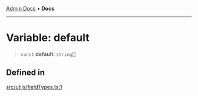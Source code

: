[Admin Docs](/) • **Docs**

***

# Variable: default

> `const` **default**: `string`[]

## Defined in

[src/utils/fieldTypes.ts:1](https://github.com/PalisadoesFoundation/talawa-admin/blob/main/src/utils/fieldTypes.ts#L1)
